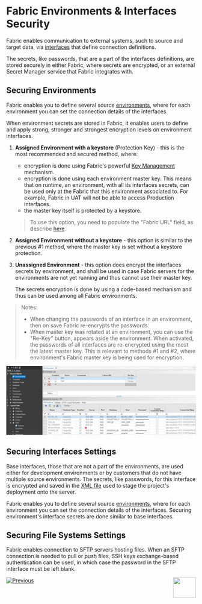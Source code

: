 # **Fabric Environments & Interfaces Security** 

Fabric enables communication to external systems, such to source and target data, via [interfaces]("/articles/05_DB_interfaces/01_interfaces_overview.md") that define connection definitions.

The secrets, like passwords, that are a part of the interfaces definitions, are stored securely in either Fabric, where secrets are encrypted, or an external Secret Manager service that Fabric integrates with.

<studio>

## Securing Environments

Fabric enables you to define several source [environments](/articles/25_environments/01_environments_overview.md), where for each environment you can set the connection details of the interfaces.

When environment secrets are stored in Fabric, it enables users to define and apply strong, stronger and strongest encryption levels on environment interfaces.

1. **Assigned Environment with a keystore** (Protection Key) - this is the most recommended and secured method, where:

   * encryption is done using Fabric's powerful [Key Management](/articles//26_fabric_security/02_fabric_entities_design.md#key-management) mechanism.
   * encryption is done using each environment master key. This means that on runtime, an environment, with all its interfaces secrets, can be used only at the Fabric that this environment associated to. For example, Fabric in UAT will not be able to access Production interfaces.
   * the master key itself is protected by a keystore.

   >  To use this option, you need to populate the "Fabric URL" field, as describe [here](/articles/25_environments/02_create_new_environment.md).

2. **Assigned Environment without a keystore** - this option is similar to the previous #1 method, where the master key is set without a keystore protection.

3. **Unassigned Environment** - this option does encrypt the interfaces secrets by environment, and shall be used in case Fabric servers for the environments are not yet running and thus cannot use their master key. 

   The secrets encryption is done by using a code-based mechanism and thus can be used among all Fabric environments. 



> Notes:
>
> * When changing the passwords of an interface in an environment, then on save Fabric re-encrypts the passwords.
> * When master key was rotated at an environment, you can use the "Re-Key" button, appears aside the environment. When activated, the passwords of all interfaces are re-encrypted using the most the latest master key. This is relevant to methods #1 and #2, where environment's Fabric master key is being used for encryption.

   <img src="images/06_fabric_envEncryption.PNG">



## Securing Interfaces Settings

Base interfaces, those that are not a part of the environments, are used either for development environments or by customers that do not have multiple source environments. The secrets, like passwords, for this interface is encrypted and saved in the [XML file](/articles/25_environments/04_offline_deployment.md#xml-file-example) used to stage the project's deployment onto the server. 

</studio>

<web>

Fabric enables you to define several source [environments](/articles/25_environments/01_environments_overview.md), where for each environment you can set the connection details of the interfaces. Securing environment's interface secrets are done similar to base interfaces.

</web>



## Securing File Systems Settings

Fabric enables connection to SFTP servers hosting files.
When an SFTP connection is needed to pull or push files, SSH keys exchange-based authentication can be used, in which case the password in the SFTP interface must be left blank.  

[![Previous](/articles/images/Previous.png)](/articles/26_fabric_security/03_fabric_LUI_encryption.md)[<img align="right" width="60" height="54" src="/articles/images/Next.png">](/articles/26_fabric_security/04a_secret_manager.md)
